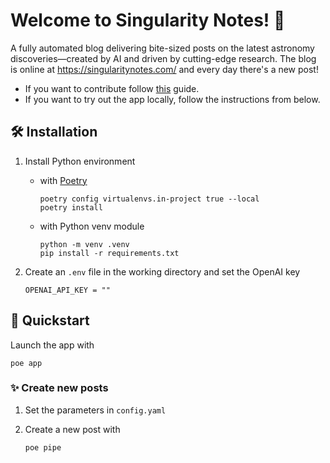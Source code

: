 # Welcome to Singularity Notes! 🌌

A fully automated blog delivering bite-sized posts on the latest astronomy discoveries—created by AI and driven by cutting-edge research. The blog is online at https://singularitynotes.com/ and every day there's a new post!

- If you want to contribute follow [this](contributing.md) guide.
- If you want to try out the app locally, follow the instructions from below.

## 🛠️ Installation

1. Install Python environment

   - with [Poetry](https://python-poetry.org/)

     ```shell
     poetry config virtualenvs.in-project true --local
     poetry install
     ```

   - with Python venv module

     ```shell
     python -m venv .venv
     pip install -r requirements.txt
     ```

2. Create an `.env` file in the working directory and set the OpenAI key

   ```env
   OPENAI_API_KEY = ""
   ```

## 🚀 Quickstart

Launch the app with

```shell
poe app
```

### ✨ Create new posts

1. Set the parameters in `config.yaml`
2. Create a new post with

   ```shell
   poe pipe
   ```
